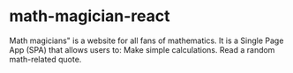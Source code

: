 # math-magician-react
Math magicians" is a website for all fans of mathematics. It is a Single Page App (SPA) that allows users to:      Make simple calculations.     Read a random math-related quote.
